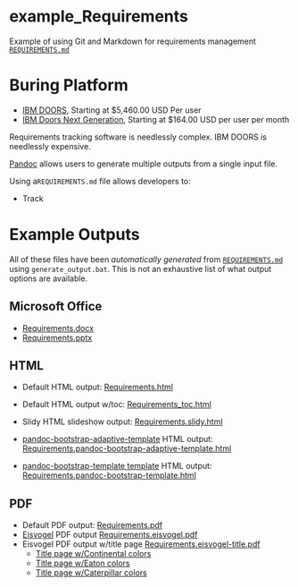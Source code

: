 # example_Requirements

Example of using Git and Markdown for requirements management [```REQUIREMENTS.md```](REQUIREMENTS.md)

# Buring Platform

- [IBM DOORS](https://www.ibm.com/us-en/marketplace/requirements-management), Starting at $5,460.00 USD Per user
- [IBM Doors Next Generation](https://www.ibm.com/us-en/marketplace/cloud-requirements-management), Starting at $164.00 USD per user per month

Requirements tracking software is needlessly complex. IBM DOORS is needlessly expensive.

[Pandoc](https://pandoc.org/) allows users to generate multiple outputs from a single input file.

Using a```REQUIREMENTS.md``` file allows developers to:

- Track 


# Example Outputs

All of these files have been *automatically generated* from [`REQUIREMENTS.md`](REQUIREMENTS.md) using `generate_output.bat`. This is not an exhaustive list of what output options are available.

## Microsoft Office

- [Requirements.docx](output/Requirements.docx)
- [Requirements.pptx](output/Requirements.pptx)

## HTML

- Default HTML output: [Requirements.html](https://htmlpreview.github.io/?https://github.com/jed-frey/example_Requirements/blob/master/output/Requirements.html)
- Default HTML output w/toc: [Requirements_toc.html](https://htmlpreview.github.io/?https://github.com/jed-frey/example_Requirements/blob/master/output/Requirements_toc.html)
- Slidy HTML slideshow output: [Requirements.slidy.html](https://htmlpreview.github.io/?https://github.com/jed-frey/example_Requirements/blob/master/output/Requirements.slidy.html)
- [pandoc-bootstrap-adaptive-template](https://github.com/diversen/pandoc-bootstrap-adaptive-template) HTML output: [Requirements.pandoc-bootstrap-adaptive-template.html](https://htmlpreview.github.io/?https://github.com/jed-frey/example_Requirements/blob/master/output/Requirements.pandoc-bootstrap-adaptive-template.html)

- [pandoc-bootstrap-template template](https://github.com/tonyblundell/pandoc-bootstrap-template) HTML output: [Requirements.pandoc-bootstrap-template.html](https://htmlpreview.github.io/?https://github.com/jed-frey/example_Requirements/blob/master/output/Requirements.pandoc-bootstrap-template.html)


## PDF

- Default PDF output: [Requirements.pdf](output/Requirements.pdf)
- [Eisvogel](https://github.com/Wandmalfarbe/pandoc-latex-template) PDF output [Requirements.eisvogel.pdf](output/Requirements.eisvogel.pdf)
- Eisvogel PDF output w/title page [Requirements.eisvogel-title.pdf](output/Requirements.eisvogel-title.pdf)
   - [Title page w/Continental colors](output/Requirements.eisvogel-title-Continental.pdf)
   - [Title page w/Eaton colors](output/Requirements.eisvogel-title-Eaton.pdf)
   - [Title page w/Caterpillar colors](output/Requirements.eisvogel-title-Cat.pdf)